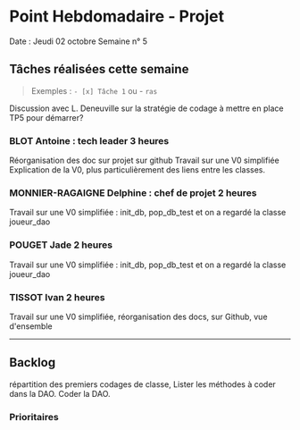 # Point Hebdomadaire - Projet

Date : Jeudi 02 octobre
Semaine n° 5

## Tâches réalisées cette semaine

> Exemples : `- [x] Tâche 1` ou - `ras`

Discussion avec L. Deneuville sur la stratégie de codage à mettre en place 
TP5 pour démarrer?

### BLOT Antoine : tech leader 3 heures
Réorganisation des doc sur projet sur github
Travail sur une V0 simplifiée
Explication de la V0, plus particulièrement des liens entre les classes.

### MONNIER-RAGAIGNE Delphine : chef de projet 2 heures
Travail sur une V0 simplifiée : init_db, pop_db_test et on a regardé la classe joueur_dao

### POUGET Jade 2 heures
Travail sur une V0 simplifiée : init_db, pop_db_test et on a regardé la classe joueur_dao

### TISSOT Ivan 2 heures
Travail sur une V0 simplifiée, réorganisation des docs, sur Github, vue d'ensemble 

---
## Backlog
répartition des premiers codages de classe, 
Lister les méthodes à coder dans la DAO.
Coder la DAO.

### Prioritaires

